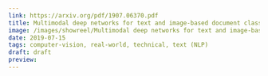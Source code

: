 ```yaml
---
link: https://arxiv.org/pdf/1907.06370.pdf
title: Multimodal deep networks for text and image-based document classification
image: /images/showreel/Multimodal deep networks for text and image-based document classification.jpg
date: 2019-07-15
tags: computer-vision, real-world, technical, text (NLP)
draft: draft
preview:
---
```



